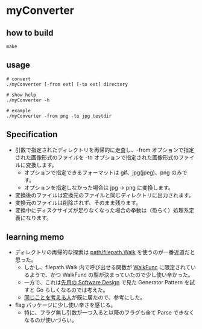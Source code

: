 # myConverter

## how to build
```
make
```

## usage

```
# convert
./myConverter [-from ext] [-to ext] directory

# show help
./myConverter -h

# example 
./myConverter -from png -to jpg testdir
```

## Specification
- 引数で指定されたディレクトリを再帰的に走査し、-from オプションで指定された画像形式のファイルを -to オプションで指定された画像形式のファイルに変換します。
    - オプションで指定できるフォーマットは gif、jpg(jpeg)、png のみです。
    - オプションを指定しなかった場合は jpg -> png に変換します。
- 変換後のファイルは変換元のファイルと同じディレクトリに出力されます。
- 変換元のファイルは削除されず、そのまま残ります。
- 変換中にディスクサイズが足りなくなった場合の挙動は（恐らく）処理系定義になります。

## learning memo
- ディレクトリの再帰的な探索は [path/filepath.Walk](https://golang.org/pkg/path/filepath/#Walk) を使うのが一番近道だと思った。  
    - しかし、filepath.Walk 内で呼び出せる関数が [WalkFunc](https://golang.org/pkg/path/filepath/#WalkFunc) に限定されているようで、かつ WalkFunc の型が決まっていたので少し使い辛かった。
    - 一方で、これは[先月の Software Design](https://gihyo.jp/magazine/SD/archive/2019/201905) で見た Generator Pattern を試すと Go らしくなるのでは考えた。
    - [同じことを考える人](https://gist.github.com/sethamclean/9475737)が既に居たので、参考にした。
- flag パッケージに少し使い辛さを感じる。
    - 特に、フラグ無し引数が一つ入ると以降のフラグも全て Parse できなくなるのが使いづらい。
